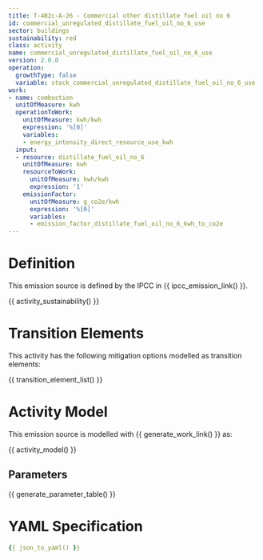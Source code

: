 ```yaml
---
title: T-4B2c-A-26 - Commercial other distillate fuel oil no 6
id: commercial_unregulated_distillate_fuel_oil_no_6_use
sector: buildings
sustainability: red
class: activity
name: commercial_unregulated_distillate_fuel_oil_no_6_use
version: 2.0.0
operation:
  growthType: false
  variable: stock_commercial_unregulated_distillate_fuel_oil_no_6_use
work:
- name: combustion
  unitOfMeasure: kwh
  operationToWork:
    unitOfMeasure: kwh/kwh
    expression: '%[0]'
    variables:
    - energy_intensity_direct_resource_use_kwh
  input:
  - resource: distillate_fuel_oil_no_6
    unitOfMeasure: kwh
    resourceToWork:
      unitOfMeasure: kwh/kwh
      expression: '1'
    emissionFactor:
      unitOfMeasure: g_co2e/kwh
      expression: '%[0]'
      variables:
      - emission_factor_distillate_fuel_oil_no_6_kwh_to_co2e
---
```

# Definition
This emission source is defined by the IPCC in {{ ipcc_emission_link() }}.


{{ activity_sustainability() }}

# Transition Elements

This activity has the following mitigation options modelled as transition elements:

{{ transition_element_list() }}

# Activity Model
This emission source is modelled with {{ generate_work_link() }} as:

{{ activity_model() }}

## Parameters

{{ generate_parameter_table() }}

# YAML Specification

```yaml
{{ json_to_yaml() }}
```
